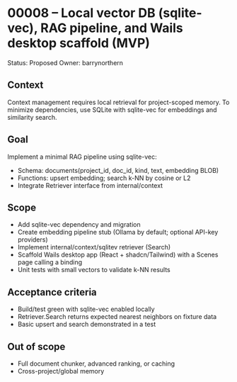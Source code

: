 # 00008 – Local vector DB (sqlite-vec), RAG pipeline, and Wails desktop scaffold (MVP)

Status: Proposed
Owner: barrynorthern

## Context
Context management requires local retrieval for project-scoped memory. To minimize dependencies, use SQLite with sqlite-vec for embeddings and similarity search.

## Goal
Implement a minimal RAG pipeline using sqlite-vec:
- Schema: documents(project_id, doc_id, kind, text, embedding BLOB)
- Functions: upsert embedding; search k-NN by cosine or L2
- Integrate Retriever interface from internal/context

## Scope
- Add sqlite-vec dependency and migration
- Create embedding pipeline stub (Ollama by default; optional API-key providers)
- Implement internal/context/sqlitev retriever (Search)
- Scaffold Wails desktop app (React + shadcn/Tailwind) with a Scenes page calling a binding
- Unit tests with small vectors to validate k-NN results

## Acceptance criteria
- Build/test green with sqlite-vec enabled locally
- Retriever.Search returns expected nearest neighbors on fixture data
- Basic upsert and search demonstrated in a test

## Out of scope
- Full document chunker, advanced ranking, or caching
- Cross-project/global memory

